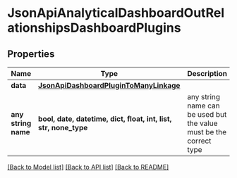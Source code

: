 # JsonApiAnalyticalDashboardOutRelationshipsDashboardPlugins


## Properties
Name | Type | Description | Notes
------------ | ------------- | ------------- | -------------
**data** | [**JsonApiDashboardPluginToManyLinkage**](JsonApiDashboardPluginToManyLinkage.md) |  | 
**any string name** | **bool, date, datetime, dict, float, int, list, str, none_type** | any string name can be used but the value must be the correct type | [optional]

[[Back to Model list]](../README.md#documentation-for-models) [[Back to API list]](../README.md#documentation-for-api-endpoints) [[Back to README]](../README.md)


